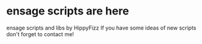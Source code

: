 # ensage scripts are here
ensage scripts and libs by HippyFizz
If you have some ideas of new scripts don't forget to contact me!
